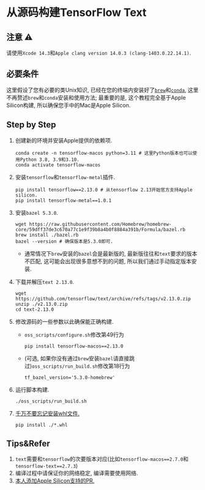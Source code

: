 # 从源码构建TensorFlow Text

## 注意 ⚠️

请使用`Xcode 14.3`和`Apple clang version 14.0.3 (clang-1403.0.22.14.1)`.

## 必要条件

这里假设了您有必要的类Unix知识, 已经在您的终端内安装好了[`brew`](https://brew.sh)和[`conda`](https://github.com/conda-forge/miniforge), 这里不再赘述`brew`和`conda`安装和使用方法; 最重要的是, 这个教程完全基于Apple Silicon构建, 所以确保您手中的Mac是Apple Silicon.

## Step by Step

1. 创建新的环境并安装Apple提供的依赖项.

   ```shell
   conda create -n tensorflow-macos python=3.11 # 这里Python版本也可以使用Python 3.8, 3.9和3.10.
   conda activate tensorflow-macos
   ```
   
2. 安装`tensorflow`和`tensorflow-metal`插件.

   ```shell
   pip install tensorflow==2.13.0 # 从tensorflow 2.13开始官方支持Apple silicon.
   pip install tensorflow-metal==1.0.1
   ```

3. 安装`bazel 5.3.0`.

   ```shell
   wget https://raw.githubusercontent.com/Homebrew/homebrew-core/59dff37de3c670a77c1e9f39b8a4b0f8884a391b/Formula/bazel.rb
   brew install ./bazel.rb
   bazel --version # 确保版本是5.3.0即可.
   ```

   * 通常情况下`brew`安装的`bazel`会是最新版的, 最新版往往和`text`要求的版本不匹配, 这可能会出现很多意想不到的问题, 所以我们通过手动指定版本安装.

4. 下载并解压`text 2.13.0`.

   ```shell
   wget https://github.com/tensorflow/text/archive/refs/tags/v2.13.0.zip
   unzip ./v2.13.0.zip
   cd text-2.13.0
   ```

5. 修改源码的一些参数以此确保能正确构建.

   * `oss_scripts/configure.sh`修改第49行为

     ```shell
     pip install tensorflow-macos==2.13.0
     ```

   * (可选, 如果你没有通过`brew`安装`bazel`请直接跳过)`oss_scripts/run_build.sh`修改第18行为

       ```shell
       tf_bazel_version='5.3.0-homebrew'
       ```

6. 运行脚本构建.

   ```shell
   ./oss_scripts/run_build.sh
   ```

7. [千万不要忘记安装whl文件.](https://github.com/sun1638650145/Libraries-and-Extensions-for-TensorFlow-for-Apple-Silicon/issues/2)

   ```shell
   pip install ./*.whl
   ```

## Tips&Refer

1. `text`需要和`tensorflow`的次要版本对应(比如`tensorflow-macos==2.7.0`和`tensorflow-text==2.7.3`)
2. 编译过程中请保证你的网络稳定, 编译需要使用网络.
3. [本人添加Apple Silicon支持的PR.](https://github.com/tensorflow/text/pull/756)
